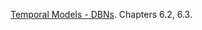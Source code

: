 
[Temporal Models - DBNs](probabilistic_graphical_models/2.2.2-Repn-Template-temporal-DBNs.pdf). Chapters 6.2, 6.3.
